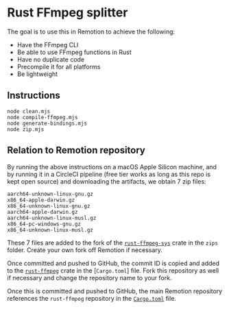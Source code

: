 # Rust FFmpeg splitter

The goal is to use this in Remotion to achieve the following:

- Have the FFmpeg CLI
- Be able to use FFmpeg functions in Rust
- Have no duplicate code
- Precompile it for all platforms
- Be lightweight

## Instructions

```
node clean.mjs
node compile-ffmpeg.mjs
node generate-bindings.mjs
node zip.mjs
```

## Relation to Remotion repository

By running the above instructions on a macOS Apple Silicon machine, and by running it in a CircleCI pipeline (free tier works as long as this repo is kept open source) and downloading the artifacts, we obtain 7 zip files:

```
aarch64-unknown-linux-gnu.gz
x86_64-apple-darwin.gz
x86_64-unknown-linux-gnu.gz
aarch64-apple-darwin.gz
aarch64-unknown-linux-musl.gz
x86_64-pc-windows-gnu.gz
x86_64-unknown-linux-musl.gz
```

These 7 files are added to the fork of the [`rust-ffmpeg-sys`](https://github.com/remotion-dev/rust-ffmpeg-sys) crate in the `zips` folder. Create your own fork off Remotion if necessary.

Once committed and pushed to GitHub, the commit ID is copied and added to the [`rust-ffmpeg`](https://github.com/remotion-dev/rust-ffmpeg) crate in the [`Cargo.toml`] file. Fork this repository as well if necessary and change the repository name to your fork.

Once this is committed and pushed to GitHub, the main Remotion repository references the `rust-ffmpeg` repository in the [`Cargo.toml`](https://github.com/remotion-dev/remotion/blob/main/packages/Cargo.toml#L22) file.
